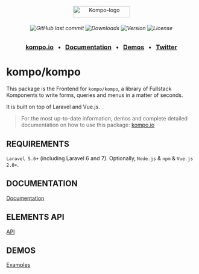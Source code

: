 <p align="center">
  <a href="https://kompo.io" target="_blank">
    <img src="https://kompo.io/img/kompo-logo.svg" width="151" height="30" alt="Kompo-logo" />
  </a>
</p>
<h6 align="center">
    <img alt="GitHub last commit" src="https://img.shields.io/github/last-commit/kompo/kompo.svg">
    <img src="https://img.shields.io/npm/dt/vue-kompo.svg?style=flat-square" alt="Downloads" />
    <img src="https://img.shields.io/npm/v/vue-kompo.svg?style=flat-square" alt="Version" />
    <img src="https://img.shields.io/npm/l/vue-kompo.svg?style=flat-square" alt="License" />
</h6>
<h3 align="center">
    <a href="https://kompo.io" target="_blank">kompo.io</a>
    &nbsp;&nbsp;&bull;&nbsp;&nbsp;
    <a href="https://kompo.io/docs" target="_blank">Documentation</a>
    &nbsp;&nbsp;&bull;&nbsp;&nbsp;
    <a href="https://kompo.io/examples" target="_blank">Demos</a>
    &nbsp;&nbsp;&bull;&nbsp;&nbsp;
    <a href="https://twitter.com/kompophp" target="_blank">Twitter</a>
</h3>

# kompo/kompo

This package is the Frontend for `kompo/kompo`, a library of Fullstack Komponents to write forms, queries and menus in a matter of seconds. 

It is built on top of Laravel and Vue.js.

> For the most up-to-date information, demos and complete detailed documentation on how to use this package: <a href="https://kompo.io">kompo.io</a>


## REQUIREMENTS

`Laravel 5.6+` (including Laravel 6 and 7). Optionally, `Node.js` & `npm` & `Vue.js 2.0+`.

## DOCUMENTATION

<a href="https://kompo.io/docs" target="_blank">Documentation</a>

## ELEMENTS API

<a href="https://kompo.io/api" target="_blank">API</a>

## DEMOS

<a href="https://kompo.io/examples" target="_blank">Examples</a>